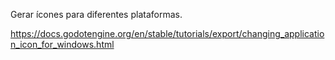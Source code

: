 Gerar ícones para diferentes plataformas.

https://docs.godotengine.org/en/stable/tutorials/export/changing_application_icon_for_windows.html